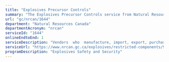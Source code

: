 ```yaml
---
title: "Explosives Precursor Controls"
summary: "The Explosives Precursor Controls service from Natural Resources Canada is available end-to-end online, according to the GC Service Inventory."
url: "gc/nrcan/1644"
department: "Natural Resources Canada"
departmentAcronym: "nrcan"
serviceId: "1644"
onlineEndtoEnd: 1
serviceDescription: "Vendors  who  manufacture, import, export, purchase, provide, distribute for sale, transport or sell products containing or made from any of  the listed Restricted Components are subject to an enrollment process.    Under this requirement, vendor facilities are inspected for regulatory compliance."
serviceUrl: "https://www.nrcan.gc.ca/explosives/restricted-components/9981"
programDescription: "Explosives Safety and Security"
---
```

